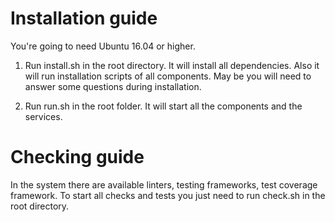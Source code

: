 # Installation guide

You're going to need Ubuntu 16.04 or higher. 

1. Run install.sh in the root directory. It will install all dependencies. 
Also it will run installation scripts of all components. May be you will need to answer some questions during installation.

2. Run run.sh in the root folder. It will start all the components and the services. 

# Checking guide

In the system there are available linters, testing frameworks, test coverage framework. 
To start all checks and tests you just need to run check.sh in the root directory.
